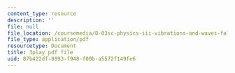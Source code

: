 ```yaml
---
content_type: resource
description: ''
file: null
file_location: /coursemedia/8-03sc-physics-iii-vibrations-and-waves-fall-2016/87b422df8893f948f00ba5572f149fe6_cektQp7QQhk.pdf
file_type: application/pdf
resourcetype: Document
title: 3play pdf file
uid: 87b422df-8893-f948-f00b-a5572f149fe6
---
```

